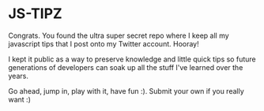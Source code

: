 JS-TIPZ
=======

Congrats. You found the ultra super secret repo where I keep all my javascript tips that I post onto my Twitter account. Hooray!

I kept it public as a way to preserve knowledge and little quick tips so future generations of developers can soak up all the stuff I've learned over the years.

Go ahead, jump in, play with it, have fun :). Submit your own if you really want :)

